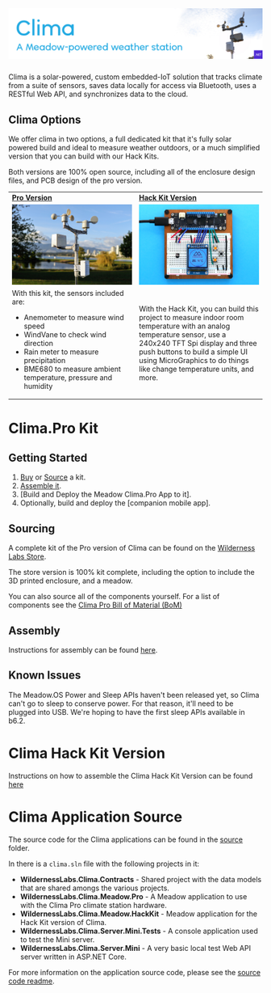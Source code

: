 <img src="Image_Assets/clima-banner.jpg" style="margin-bottom:10px" />

Clima is a solar-powered, custom embedded-IoT solution that tracks climate from a suite of sensors, saves data locally for access via Bluetooth, uses a RESTful Web API, and synchronizes data to the cloud.

## Clima Options

We offer clima in two options, a full dedicated kit that it's fully solar powered build and ideal to measure weather outdoors, or a much simplified version that you can build with our Hack Kits.

Both versions are 100% open source, including all of the enclosure design files, and PCB design of the pro version.

<table width="100%">
    <tr>
        <td width="50%">
            <strong><a href="https://store.wildernesslabs.co/collections/frontpage/products/clima-weather-station-kit">Pro Version</a></strong>
        </td>
        <td width="50%">
            <strong><a href="https://store.wildernesslabs.co/collections/frontpage/products/meadow-f7-micro-development-board-w-hack-kit-pro">Hack Kit Version</a></strong></td>
    </tr>
    <tr>
        <td>
            <img src="Image_Assets/ClimaPro.jpg" />
        </td>
        <td>
            <img src="Image_Assets/Clima.jpg" /> 
        </td>
    </tr>
    <tr>
        <td>
            With this kit, the sensors included are:
            <ul>
                <li>Anemometer to measure wind speed</li>
                <li>WindVane to check wind direction</li>
                <li>Rain meter to measure precipitation</li>
                <li>BME680 to measure ambient temperature, pressure and humidity </li>
            </ul>
        </td>
        <td> 
            With the Hack Kit, you can build this project to measure indoor room temperature with an analog temperature sensor, use a 240x240 TFT Spi display and three push buttons to build a simple UI using MicroGraphics to do things like change temperature units, and more.
        </td>
    </tr>
</table>

# Clima.Pro Kit 

## Getting Started

1) [Buy](https://store.wildernesslabs.co/collections/frontpage/products/clima-weather-station-kit) or [Source](/Docs/Clima.Pro/Bill_of_Materials.md) a kit.
2) [Assemble it](/Docs/Clima.Pro/Assembly_Instructions/readme.md).
3) [Build and Deploy the Meadow Clima.Pro App to it].
4) Optionally, build and deploy the [companion mobile app].

## Sourcing

A complete kit of the Pro version of Clima can be found on the [Wilderness Labs Store](https://store.wildernesslabs.co/collections/frontpage/products/clima-weather-station-kit).

The store version is 100% kit complete, including the option to include the 3D printed enclosure, and a meadow.

You can also source all of the components yourself. For a list of components see the [Clima Pro Bill of Material (BoM)](/Docs/Clima.Pro/Bill_of_Materials.md)
 
## Assembly

Instructions for assembly can be found [here](/Docs/Clima.Pro/Assembly_Instructions/readme.md).

## Known Issues

The Meadow.OS Power and Sleep APIs haven't been released yet, so Clima can't go to sleep to conserve power. For that reason, it'll need to be plugged into USB. We're hoping to have the first sleep APIs available in b6.2.

# Clima Hack Kit Version

Instructions on how to assemble the Clima Hack Kit Version can be found [here](/Docs/Clima.HackKit/readme.md)

# Clima Application Source

The source code for the Clima applications can be found in the [source](/Source) folder.

In there is a `clima.sln` file with the following projects in it:

* **WildernessLabs.Clima.Contracts** - Shared project with the data models that are shared amongs the various projects.
* **WildernessLabs.Clima.Meadow.Pro** - A Meadow application to use with the Clima Pro climate station hardware.
* **WildernessLabs.Clima.Meadow.HackKit** - Meadow application for the Hack Kit version of Clima.
* **WildernessLabs.Clima.Server.Mini.Tests** - A console application used to test the Mini server.
* **WildernessLabs.Clima.Server.Mini** - A very basic local test Web API server written in ASP.NET Core.

For more information on the application source code, please see the [source code readme](/Source/readme.md).